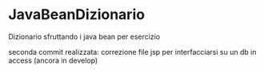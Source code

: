 # JavaBeanDizionario
Dizionario sfruttando i java bean per esercizio

seconda commit realizzata: correzione file jsp per interfacciarsi su un db in access (ancora in develop)
